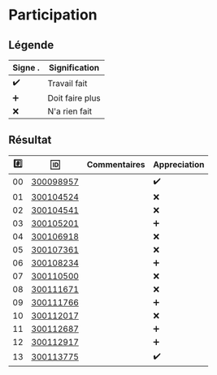 # Participation

## Légende 

| Signe .             | Signification      |
|--------------------|--------------------|
| :heavy_check_mark: | Travail fait       |
| :heavy_plus_sign:  | Doit faire plus    |
| :x:                | N'a rien fait      |

## Résultat

|:hash:| :id:                             |   Commentaires                           | Appreciation       |
|------|----------------------------------|------------------------------------------|--------------------|
| 00   | [300098957](b300098957-blank-ng) |                                          | :heavy_check_mark: |
| 01   | [300104524](b300104524-blank-ng) |                                          | :x:                |
| 02   | [300104541](b300104541-blank-ng) |                                          | :x:                |
| 03   | [300105201](b300105201-blank-ng) |                                          | :heavy_plus_sign:  |
| 04   | [300106918](b300106918-blank-ng) |                                          | :x:                |
| 05   | [300107361](b300107361-blank-ng) |                                          | :x:                |
| 06   | [300108234](b300108234-blank-ng) |                                          | :heavy_plus_sign:  |
| 07   | [300110500](b300110500-blank-ng) |                                          | :x:                |
| 08   | [300111671](b300111671-blank-ng) |                                          | :x:                |
| 09   | [300111766](b300111766-blank-ng) |                                          | :heavy_plus_sign:  |
| 10   | [300112017](b300112017-blank-ng) |                                          | :x:                |
| 11   | [300112687](b300112687-blank-ng) |                                          | :heavy_plus_sign:  |
| 12   | [300112917](b300112917-blank-ng) |                                          | :heavy_plus_sign:  |
| 13   | [300113775](b300113775-blank-ng) |                                          | :heavy_check_mark: |
